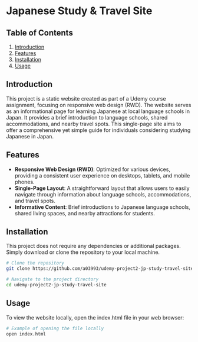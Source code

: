 # Japanese Study & Travel Site

## Table of Contents

1. [Introduction](#introduction)
2. [Features](#features)
3. [Installation](#installation)
4. [Usage](#usage)

## Introduction

This project is a static website created as part of a Udemy course assignment, focusing on responsive web design (RWD). The website serves as an informational page for learning Japanese at local language schools in Japan. It provides a brief introduction to language schools, shared accommodations, and nearby travel spots. This single-page site aims to offer a comprehensive yet simple guide for individuals considering studying Japanese in Japan.

## Features

- **Responsive Web Design (RWD)**: Optimized for various devices, providing a consistent user experience on desktops, tablets, and mobile phones.
- **Single-Page Layout**: A straightforward layout that allows users to easily navigate through information about language schools, accommodations, and travel spots.
- **Informative Content**: Brief introductions to Japanese language schools, shared living spaces, and nearby attractions for students.

## Installation

This project does not require any dependencies or additional packages. Simply download or clone the repository to your local machine.

```bash
# Clone the repository
git clone https://github.com/a03993/udemy-project2-jp-study-travel-site.git

# Navigate to the project directory
cd udemy-project2-jp-study-travel-site
```

## Usage

To view the website locally, open the index.html file in your web browser:
```bash
# Example of opening the file locally
open index.html
```
